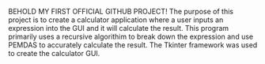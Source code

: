 BEHOLD MY FIRST OFFICIAL GITHUB PROJECT!
The purpose of this project is to create a calculator application where a user inputs an expression into the GUI and it will calculate the result.
This program primarily uses a recursive algorithim to break down the expression and use PEMDAS to accurately calculate the result. The Tkinter framework was
used to create the calculator GUI.
